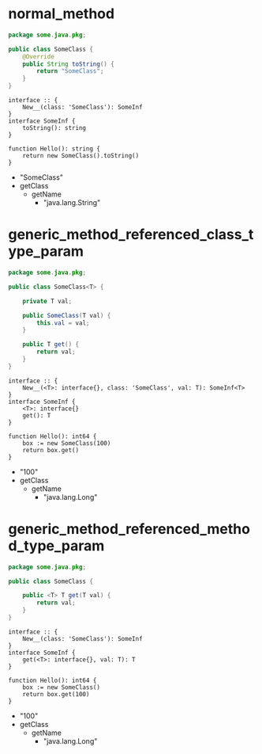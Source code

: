 # normal_method

```java
package some.java.pkg;

public class SomeClass {
    @Override
    public String toString() {
        return "SomeClass";
    }
}
```

```dexscript
interface :: {
    New__(class: 'SomeClass'): SomeInf
}
interface SomeInf {
    toString(): string
}
```

```dexscript
function Hello(): string {
    return new SomeClass().toString()
}
```

* "SomeClass"
* getClass
    * getName
        * "java.lang.String"


# generic_method_referenced_class_type_param

```java
package some.java.pkg;

public class SomeClass<T> {

    private T val;

    public SomeClass(T val) {
        this.val = val;
    }

    public T get() {
        return val;
    }
}
```

```dexscript
interface :: {
    New__(<T>: interface{}, class: 'SomeClass', val: T): SomeInf<T>
}
interface SomeInf {
    <T>: interface{}
    get(): T
}
```

```dexscript
function Hello(): int64 {
    box := new SomeClass(100)
    return box.get()
}
```

* "100"
* getClass
    * getName
        * "java.lang.Long"

# generic_method_referenced_method_type_param

```java
package some.java.pkg;

public class SomeClass {

    public <T> T get(T val) {
        return val;
    }
}
```

```dexscript
interface :: {
    New__(class: 'SomeClass'): SomeInf
}
interface SomeInf {
    get(<T>: interface{}, val: T): T
}
```

```dexscript
function Hello(): int64 {
    box := new SomeClass()
    return box.get(100)
}
```

* "100"
* getClass
    * getName
        * "java.lang.Long"